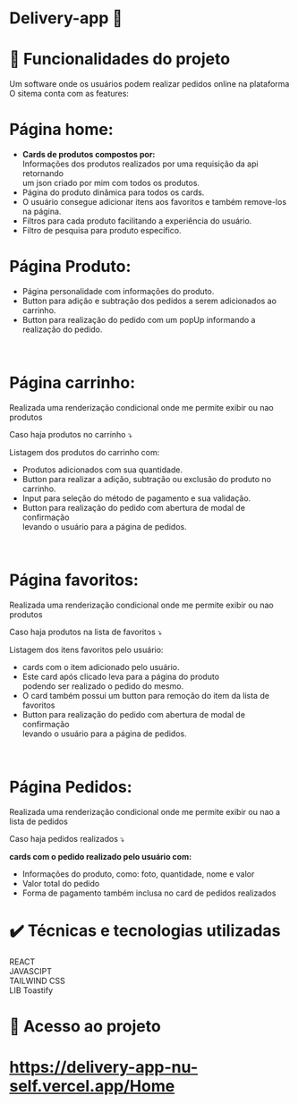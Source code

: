 # Delivery-app 🍔

# 🔨 Funcionalidades do projeto

Um software onde os usuários podem realizar pedidos online na plataforma <br> 
O sitema conta com as features: 

 # Página home: 

* <strong>Cards de produtos compostos por:</strong> <br>
Informações dos produtos realizados por uma requisição da api retornando <br> 
um json criado por mim com todos os produtos. <br>
* Página do produto dinâmica para todos os cards. <br>
* O usuário consegue adicionar itens aos favoritos e também remove-los na página. <br>
* Filtros para cada produto facilitando a experiência do usuário. <br> 
* Filtro de pesquisa para produto específico. <br>

# Página Produto: 

* Página personalidade com informações do produto.<br>
* Button para adição e subtração dos pedidos a serem adicionados ao carrinho.<br> 
* Button para realização do pedido com um popUp informando a realização do pedido. <br>
 <br> 

 # Página carrinho: 

Realizada uma renderização condicional onde me permite exibir ou nao produtos <br>

Caso haja produtos no carrinho ⤵️

Listagem dos produtos do carrinho com:
* Produtos adicionados com sua quantidade.  <br>
* Button para realizar a adição, subtração ou exclusão do produto no carrinho.<br> 
* Input para seleção do método de pagamento e sua validação. <br>
* Button para realização do pedido com abertura de modal de confirmação <br>
  levando o usuário para a página de pedidos.
 <br>

# Página favoritos:

  Realizada uma renderização condicional onde me permite exibir ou nao produtos <br>

Caso haja produtos na lista de favoritos ⤵️
  
Listagem dos itens favoritos pelo usuário:
* cards com o item adicionado pelo usuário. <br>
* Este card após clicado leva para a página do produto <br>
  podendo ser realizado o pedido do mesmo.
  <br> 
* O card também possui um button para remoção do item da lista de favoritos <br>
* Button para realização do pedido com abertura de modal de confirmação <br>
  levando o usuário para a página de pedidos.
 <br>

  # Página Pedidos:

   Realizada uma renderização condicional onde me permite exibir ou nao a lista de pedidos <br>

Caso haja pedidos realizados ⤵️
  
<strong> cards com o pedido realizado pelo usuário com:</strong>  <br>
* Informações do produto, como: foto, quantidade, nome e valor <br> 
* Valor total do pedido <br> 
* Forma de pagamento também inclusa no card de pedidos realizados <br>



# ✔️ Técnicas e tecnologias utilizadas
REACT <br>
JAVASCIPT <br>
TAILWIND CSS <br>
LIB Toastify


# 📁 Acesso ao projeto
# https://delivery-app-nu-self.vercel.app/Home
